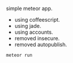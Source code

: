 simple meteor app.

* using coffeescript.
* using jade.
* using accounts.
* removed insecure.
* removed autopublish.

```
meteor run
```
